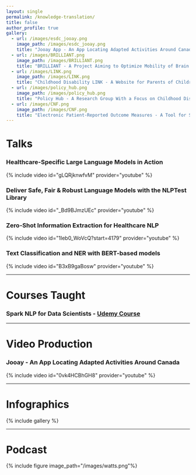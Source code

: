 ```yaml
---
layout: single
permalink: /knowledge-translation/
title: false
author_profile: true
gallery:
  - url: /images/esdc_jooay.png
    image_path: /images/esdc_jooay.png
    title: "Jooay App - An App Locating Adapted Activities Around Canada"
  - url: /images/BRILLIANT.png
    image_path: /images/BRILLIANT.png
    title: "BRILLIANT - A Project Aiming to Optimize Mobility of Brain Injury Patients"
  - url: /images/LINK.png
    image_path: /images/LINK.png
    title: "Childhood Disability LINK - A Website for Parents of Children With Disabilities"
  - url: /images/policy_hub.png
    image_path: /images/policy_hub.png
    title: "Policy Hub - A Research Group With a Focus on Childhood Disability Policy"
  - url: /images/CNF.png
    image_path: /images/CNF.png
    title: "Electronic Patient-Reported Outcome Measures - A Tool for Spinal Cord Injury Patients"
---
```


# Talks

### Healthcare-Specific Large Language Models in Action<br/>
{% include video id="gLQRjknwfvM" provider="youtube" %}

### Deliver Safe, Fair & Robust Language Models with the NLPTest Library<br/>
{% include video id="_Bd9BJmzUEc" provider="youtube" %}

### Zero-Shot Information Extraction for Healthcare NLP<br/>
{% include video id="1Ieb0_WoVcQ?start=4179" provider="youtube" %}

### Text Classification and NER with BERT-based models<br/>
{% include video id="B3xB9gaBosw" provider="youtube" %}

------

# Courses Taught

### Spark NLP for Data Scientists - [Udemy Course](https://www.udemy.com/course/spark-nlp-for-data-scientists/)<br/>

---

# Video Production

### Jooay - An App Locating Adapted Activities Around Canada<br/>
{% include video id="0vk4HCBhGH8" provider="youtube" %}

------

# Infographics

{% include gallery %}

------

# Podcast

{% include figure image_path="/images/watts.png"%}
